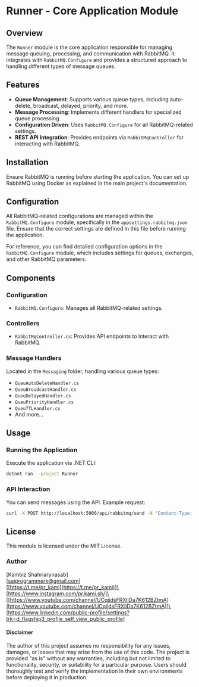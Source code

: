 # Runner - Core Application Module

## Overview
The `Runner` module is the core application responsible for managing message queuing, processing, and communication with RabbitMQ. It integrates with `RabbitMQ.Configure` and provides a structured approach to handling different types of message queues.

## Features
- **Queue Management**: Supports various queue types, including auto-delete, broadcast, delayed, priority, and more.
- **Message Processing**: Implements different handlers for specialized queue processing.
- **Configuration Driven**: Uses `RabbitMQ.Configure` for all RabbitMQ-related settings.
- **REST API Integration**: Provides endpoints via `RabbitMqController` for interacting with RabbitMQ.

## Installation
Ensure RabbitMQ is running before starting the application. You can set up RabbitMQ using Docker as explained in the main project's documentation.

## Configuration
All RabbitMQ-related configurations are managed within the `RabbitMQ.Configure` module, specifically in the `appsettings.rabbitmq.json` file. Ensure that the correct settings are defined in this file before running the application.

For reference, you can find detailed configuration options in the `RabbitMQ.Configure` module, which includes settings for queues, exchanges, and other RabbitMQ parameters.

## Components
### Configuration
- `RabbitMQ.Configure`: Manages all RabbitMQ-related settings.

### Controllers
- `RabbitMqController.cs`: Provides API endpoints to interact with RabbitMQ.

### Message Handlers
Located in the `Messaging` folder, handling various queue types:
- `QueuAutoDeleteHandler.cs`
- `QueuBroudcastHandler.cs`
- `QueuDelayedHandler.cs`
- `QueuPriorityHandler.cs`
- `QueuTTLHandler.cs`
- And more...

## Usage
### Running the Application
Execute the application via .NET CLI:
```sh
dotnet run --project Runner
```

### API Interaction
You can send messages using the API. Example request:
```sh
curl -X POST http://localhost:5000/api/rabbitmq/send -H "Content-Type: application/json" -d '{"queue": "queue1", "message": "Hello, RabbitMQ!"}'
```

## License
This module is licensed under the MIT License.

### Author

[Kambiz Shahriarynasab]\
[[saiprogrammerk@gmail.com](mailto:saiprogrammerk@gmail.com)]\
[[https://t.me/pr_kami](https://t.me/pr_kami)]\
[https://www.instagram.com/pr.kami.sh/]\
[[https://www.youtube.com/channel/UCqjjdsFRXliDa7K612BZtmA](https://www.youtube.com/channel/UCqjjdsFRXliDa7K612BZtmA)]\
[https://www.linkedin.com/public-profile/settings?trk=d_flagship3_profile_self_view_public_profile]

#### Disclaimer
The author of this project assumes no responsibility for any issues, damages, or losses that may arise from the use of this code. The project is provided "as is" without any warranties, including but not limited to functionality, security, or suitability for a particular purpose. Users should thoroughly test and verify the implementation in their own environments before deploying it in production.

